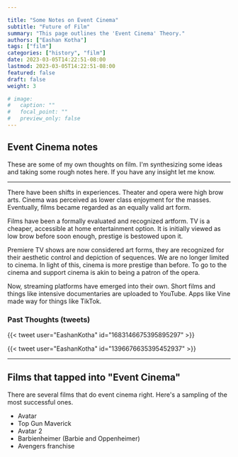 ```yaml
---

title: "Some Notes on Event Cinema"
subtitle: "Future of Film"
summary: "This page outlines the 'Event Cinema' Theory."
authors: ["Eashan Kotha"]
tags: ["film"]
categories: ["history", "film"]
date: 2023-03-05T14:22:51-08:00
lastmod: 2023-03-05T14:22:51-08:00
featured: false
draft: false
weight: 3

# image:
#   caption: ""
#   focal_point: ""
#   preview_only: false
---
```

## Event Cinema notes

These are some of my own thoughts on film. I'm synthesizing some ideas and taking some rough notes here. If you have any insight let me know. 
<hr>

There have been shifts in experiences. 
Theater and opera were high brow arts. Cinema was perceived as lower class enjoyment for the masses. 
Eventually, films became regarded as an equally valid art form. 

Films have been a formally evaluated and recognized artform. TV is a cheaper, accessible at home entertainment option. It is initially viewed as low brow before soon enough, prestige is bestowed upon it. 

Premiere TV shows are now considered art forms, they are recognized for their aesthetic control and depiction of sequences. We are no longer limited to cinema. In light of this, cinema is more prestige than before. To go to the cinema and support cinema is akin to being a patron of the opera. 

Now, streaming platforms have emerged into their own. Short films and things like intensive documentaries are uploaded to YouTube. Apps like Vine made way for things like TikTok. 

### Past Thoughts (tweets)

{{< tweet user="EashanKotha" id="1683146675395895297" >}}

{{< tweet user="EashanKotha" id="1396676635395452937" >}}

<hr>

## Films that tapped into "Event Cinema"

There are several films that do event cinema right. Here's a sampling of the most successful ones. 
- Avatar
- Top Gun Maverick
- Avatar 2
- Barbienheimer (Barbie and Oppenheimer)
- Avengers franchise

